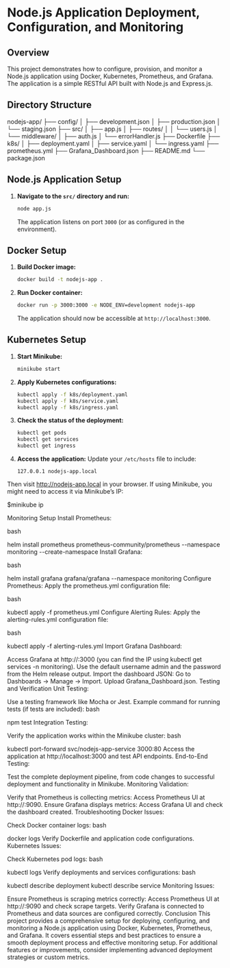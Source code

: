 # Node.js Application Deployment, Configuration, and Monitoring

## Overview

This project demonstrates how to configure, provision, and monitor a Node.js application using Docker, Kubernetes, Prometheus, and Grafana. The application is a simple RESTful API built with Node.js and Express.js.

## Directory Structure

nodejs-app/
├── config/
│ ├── development.json
│ ├── production.json
│ └── staging.json
├── src/
│ ├── app.js
│ ├── routes/
│ │ └── users.js
│ └── middleware/
│ ├── auth.js
│ └── errorHandler.js
├── Dockerfile
├── k8s/
│ ├── deployment.yaml
│ ├── service.yaml
│ └── ingress.yaml
├── prometheus.yml
├── Grafana_Dashboard.json
├── README.md
└── package.json

## Node.js Application Setup

1. **Navigate to the `src/` directory and run:**
   ```bash
   node app.js
   ```
   The application listens on port `3000` (or as configured in the environment).

## Docker Setup

1. **Build Docker image:**

   ```bash
   docker build -t nodejs-app .
   ```

2. **Run Docker container:**

   ```bash
   docker run -p 3000:3000 -e NODE_ENV=development nodejs-app
   ```

   The application should now be accessible at `http://localhost:3000`.

## Kubernetes Setup

1. **Start Minikube:**

   ```bash
   minikube start
   ```

2. **Apply Kubernetes configurations:**

   ```bash
   kubectl apply -f k8s/deployment.yaml
   kubectl apply -f k8s/service.yaml
   kubectl apply -f k8s/ingress.yaml
   ```

3. **Check the status of the deployment:**

   ```bash
   kubectl get pods
   kubectl get services
   kubectl get ingress
   ```

4. **Access the application:**
   Update your `/etc/hosts` file to include:
   ```plaintext
   127.0.0.1 nodejs-app.local
   ```

Then visit http://nodejs-app.local in your browser. If using Minikube, you might need to access it via Minikube’s IP:

$minikube ip

Monitoring Setup
Install Prometheus:

bash

helm install prometheus prometheus-community/prometheus --namespace monitoring --create-namespace
Install Grafana:

bash

helm install grafana grafana/grafana --namespace monitoring
Configure Prometheus:
Apply the prometheus.yml configuration file:

bash

kubectl apply -f prometheus.yml
Configure Alerting Rules:
Apply the alerting-rules.yml configuration file:

bash

kubectl apply -f alerting-rules.yml
Import Grafana Dashboard:

Access Grafana at http://<grafana-service-ip>:3000 (you can find the IP using kubectl get services -n monitoring).
Use the default username admin and the password from the Helm release output.
Import the dashboard JSON:
Go to Dashboards -> Manage -> Import.
Upload Grafana_Dashboard.json.
Testing and Verification
Unit Testing:

Use a testing framework like Mocha or Jest.
Example command for running tests (if tests are included):
bash

npm test
Integration Testing:

Verify the application works within the Minikube cluster:
bash

kubectl port-forward svc/nodejs-app-service 3000:80
Access the application at http://localhost:3000 and test API endpoints.
End-to-End Testing:

Test the complete deployment pipeline, from code changes to successful deployment and functionality in Minikube.
Monitoring Validation:

Verify that Prometheus is collecting metrics:
Access Prometheus UI at http://<prometheus-service-ip>:9090.
Ensure Grafana displays metrics:
Access Grafana UI and check the dashboard created.
Troubleshooting
Docker Issues:

Check Docker container logs:
bash

docker logs <container-id>
Verify Dockerfile and application code configurations.
Kubernetes Issues:

Check Kubernetes pod logs:
bash

kubectl logs <pod-name>
Verify deployments and services configurations:
bash

kubectl describe deployment <deployment-name>
kubectl describe service <service-name>
Monitoring Issues:

Ensure Prometheus is scraping metrics correctly:
Access Prometheus UI at http://<prometheus-service-ip>:9090 and check scrape targets.
Verify Grafana is connected to Prometheus and data sources are configured correctly.
Conclusion
This project provides a comprehensive setup for deploying, configuring, and monitoring a Node.js application using Docker, Kubernetes, Prometheus, and Grafana. It covers essential steps and best practices to ensure a smooth deployment process and effective monitoring setup. For additional features or improvements, consider implementing advanced deployment strategies or custom metrics.

